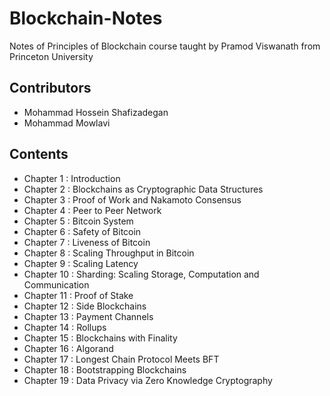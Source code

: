 # Blockchain-Notes
Notes of Principles of Blockchain course taught by Pramod Viswanath from Princeton University

## Contributors
- Mohammad Hossein Shafizadegan
- Mohammad Mowlavi

## Contents
- Chapter  1 : Introduction
- Chapter  2 : Blockchains as Cryptographic Data Structures
- Chapter  3 : Proof of Work and Nakamoto Consensus
- Chapter  4 : Peer to Peer Network
- Chapter  5 : Bitcoin System
- Chapter  6 : Safety of Bitcoin 
- Chapter  7 : Liveness of Bitcoin
- Chapter  8 : Scaling Throughput in Bitcoin
- Chapter  9 : Scaling Latency 
- Chapter 10 : Sharding: Scaling Storage, Computation and Communication
- Chapter 11 : Proof of Stake
- Chapter 12 : Side Blockchains
- Chapter 13 : Payment Channels
- Chapter 14 : Rollups
- Chapter 15 : Blockchains with Finality
- Chapter 16 : Algorand
- Chapter 17 : Longest Chain Protocol Meets BFT
- Chapter 18 : Bootstrapping Blockchains
- Chapter 19 : Data Privacy via Zero Knowledge Cryptography